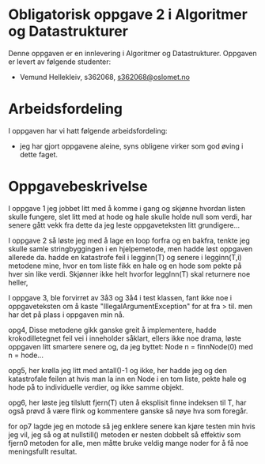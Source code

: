 # Obligatorisk oppgave 2 i Algoritmer og Datastrukturer

Denne oppgaven er en innlevering i Algoritmer og Datastrukturer. 
Oppgaven er levert av følgende studenter:
* Vemund Hellekleiv, s362068, s362068@oslomet.no

# Arbeidsfordeling

I oppgaven har vi hatt følgende arbeidsfordeling:
* jeg har gjort oppgavene aleine, syns obligene virker som god øving i dette faget.

# Oppgavebeskrivelse

I oppgave 1 jeg jobbet litt med å komme i gang og skjønne hvordan listen skulle fungere,
slet litt med at hode og hale skulle holde null som verdi, har senere gått vekk fra dette da jeg leste oppgaveteksten litt grundigere...

I oppgave 2 så løste jeg med å lage en loop forfra og en bakfra, tenkte jeg skulle samle stringbyggingen i en hjelpemetode, men hadde løst oppgaven allerede da. hadde en katastrofe feil i legginn(T) og senere i legginn(T,i) metodene mine, hvor en tom liste fikk en hale og en hode som pekte på hver sin like verdi. Skjønner ikke helt hvorfor leggInn(T) skal returnere noe heller,

I oppgave 3, ble forvirret av 3å3 og 3å4 i test klassen, fant ikke noe i oppgaveteksten om å kaste "IllegalArgumentException" for at fra > til. men har det på plass i oppgaven min nå. 

opg4, Disse metodene gikk ganske greit å implementere, hadde krokodilletegnet feil vei i inneholder såklart, ellers ikke noe drama, løste oppgaven litt smartere senere og, da jeg byttet:
Node<T> n = finnNode(0) med n = hode...

opg5, her krølla jeg litt med antall()-1 og ikke, her hadde jeg og den katastrofale feilen at hvis man la inn en Node i en tom liste, pekte hale og hode på to individuelle verdier, og ikke samme objekt.

opg6, her løste jeg tilslutt fjern(T) uten å eksplisit finne indeksen til T, har også prøvd å være flink og kommentere ganske så nøye hva som foregår.

for op7 lagde jeg en motode så jeg enklere senere kan kjøre testen min hvis jeg vil, jeg så og at nullstill() metoden er nesten dobbelt så effektiv som fjern0 metoden for alle, men måtte bruke veldig mange noder for å få noe meningsfullt resultat.